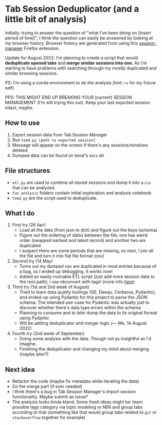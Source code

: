 # Tab Session Deduplicator (and a little bit of analysis)

Initially: trying to answer the question of "what I've been doing on [insert period of time]"; I think the question can easily be answered by looking at my browser history. Browser history are generated from using this [session-manager](https://github.com/sienori/Tab-Session-Manager) Firefox extension.

Update for August 2022: I'm planning to create a script that would **deduplicate opened tabs** and **merge similar sessions into one**. As I'm starting to have problems with searching through my mostly duplicated and similar browsing sessions.

PS: I'm using a conda environment to do the analysis (hint: `rs` for my future self)

PPS: THIS MIGHT END UP BREAKING YOUR (current) SESSION MANAGEMENT (I'm still trying this out). Keep your last exported session intact, maybe.

## How to use

1. Export session data from Tab Session Manager
2. Run `tsmd.py [path to exported session]`
3. Message will appear on the screen if there's any sessions/windows deleted
4. Dumped data can be found on tsmd's `data` dir

## File structures

- `etl.py` are used to combine all stored sessions and dump it into a `csv` that can be analyzed.
- `fun_analysis` folders contain initial exploration and analysis notebook.
- `tsmd.py` are the script used to deduplicate.

## What I do

1. First try (26 Apr)
    - Load all the data (from json to dict) and figure out the keys (schema)
    - Figure out the ordering of dates between the file; one has weird order (swapped earliest and latest record) and another two are duplicated
    - I suspect there are some periods that are missing, so next, I join all the file and turn it into flat file format (csv)
2. Second try (14 May)
    - Turns out my dumped csv are duplicated in most entries because of a bug, so I ended up debugging. it works now!
    - Added an easily-runnable ETL script (just add more session data to the root path); I use nbconvert with tags! (more info [here](https://stackoverflow.com/a/48084050/8996974))
3. Third try (1st and 2nd week of August)
    - Tried to learn data quality toolings (GE, Deequ, Cerberus, Pydantic), and ended-up using Pydantic for this project to parse the JSON schema. The intended use-case for Pydantic was actually just to discover whether there's data type errors within the schema
    - Planning to consume and to later dump the data to its original format using Pydantic
    - Will be adding deduplicator and merger logic (— Me, 14 August 2022)
4. Fourth try (2nd week of September)
    - Doing some analysis with the data. Though not as insightful as I'd imagine.
    - Finishing the deduplicator and changing my mind about merging (maybe later?)

## Next idea

- Refactor the code (maybe fix metadata while iterating the data)
- Do the merge part (if ever needed)
- I think there's a bug in Tab Session Manager's import session functionality. Maybe submit an issue?
- The analysis looks kinda bland. Some fresh ideas might be: learn possible tags category via topic modeling or NER and group tabs according to that (something like that would group tabs related to `git` or `stackoverflow` together for example)

